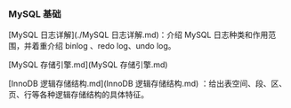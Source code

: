 ### MySQL 基础

[MySQL 日志详解](./MySQL 日志详解.md)：介绍 MySQL 日志种类和作用范围，并着重介绍 binlog 、redo log、undo log。

[MySQL 存储引擎.md](MySQL 存储引擎.md) 

[InnoDB 逻辑存储结构.md](InnoDB 逻辑存储结构.md) ：给出表空间、段、区、页、行等各种逻辑存储结构的具体特征。